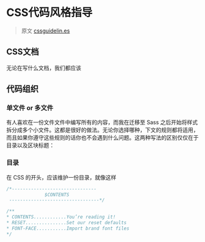 # CSS代码风格指导

> 原文 [cssguidelin.es](https://cssguidelin.es/)

## CSS文档

无论在写什么文档，我们都应该


## 代码组织
  
### 单文件 or 多文件

有人喜欢在一份文件文件中编写所有的内容，而我在迁移至 Sass 之后开始将样式拆分成多个小文件。这都是很好的做法。无论你选择哪种，下文的规则都将适用，而且如果你遵守这些规则的话你也不会遇到什么问题。这两种写法的区别仅仅在于目录以及区块标题：

### 目录

在 CSS 的开头，应该维护一份目录，就像这样

```css
/*-------------------------------
              $CONTENTS
 ---------------------------------*/

/**
* CONTENTS............You’re reading it!
* RESET...............Set our reset defaults
* FONT-FACE...........Import brand font files
*/
```



